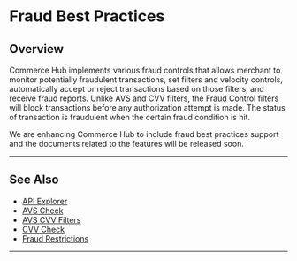 # Fraud Best Practices

## Overview

Commerce Hub implements various fraud controls that allows merchant to monitor potentially fraudulent transactions, set filters and velocity controls, automatically accept or reject transactions based on those filters, and receive fraud reports. Unlike AVS and CVV filters, the Fraud Control filters will block transactions before any authorization attempt is made. The status of transaction is fraudulent when the certain fraud condition is hit.

We are enhancing Commerce Hub to include fraud best practices support and the documents related to the features will be released soon.

---

## See Also

- [API Explorer](../api/?type=post&path=/payments/v1/charges)
- [AVS Check](?path=docs/Resources/Guides/Fraud/Address-Verification.md)
- [AVS CVV Filters](?path=docs/Resources/Guides/Fraud/Fraud-Settings-AVS-CVV.md)
- [CVV Check](?path=docs/Resources/Guides/Fraud/Security-Code.md)
- [Fraud Restrictions](?path=docs/Resources/Guides/Fraud/Fraud-Settings-Restrictions.md)

---


